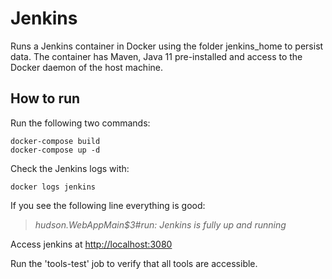 # Jenkins
Runs a Jenkins container in Docker using the folder jenkins_home to persist data.
The container has Maven, Java 11 pre-installed and access to the Docker daemon of the host machine.

## How to run
Run the following two commands:
```
docker-compose build
docker-compose up -d
```

Check the Jenkins logs with:
```
docker logs jenkins
```

If you see the following line everything is good:
> *hudson.WebAppMain$3#run: Jenkins is fully up and running*


Access jenkins at [http://localhost:3080](http://localhost:3080)

Run the 'tools-test' job to verify that all tools are accessible.